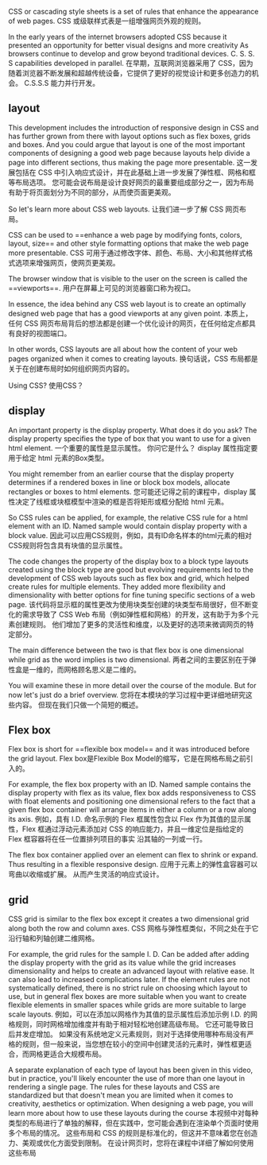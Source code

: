 CSS or cascading style sheets is a set of rules that enhance the appearance of web pages. 
CSS 或级联样式表是一组增强网页外观的规则。

In the early years of the internet browsers adopted CSS because it presented an opportunity for better visual designs and more creativity As browsers continue to develop and grow beyond traditional devices. C. S. S. S capabilities developed in parallel. 
在早期，互联网浏览器采用了 CSS，因为随着浏览器不断发展和超越传统设备，它提供了更好的视觉设计和更多创造力的机会。 C.S.S.S 能力并行开发。

## layout
This development includes the introduction of responsive design in CSS and has further grown from there with layout options such as flex boxes, grids and boxes. And you could argue that layout is one of the most important components of designing a good web page because layouts help divide a page into different sections, thus making the page more presentable.
这一发展包括在 CSS 中引入响应式设计，并在此基础上进一步发展了弹性框、网格和框等布局选项。 您可能会说布局是设计良好网页的最重要组成部分之一，因为布局有助于将页面划分为不同的部分，从而使页面更美观。

So let's learn more about CSS web layouts. 
让我们进一步了解 CSS 网页布局。

CSS can be used to ==enhance a web page by modifying fonts, colors, layout, size== and other style formatting options that make the web page more presentable. 
CSS 可用于通过修改字体、颜色、布局、大小和其他样式格式选项来增强网页，使网页更美观。


The browser window that is visible to the user on the screen is called the ==viewports==. 
用户在屏幕上可见的浏览器窗口称为视口。

In essence, the idea behind any CSS web layout is to create an optimally designed web page that has a good viewports at any given point.
本质上，任何 CSS 网页布局背后的想法都是创建一个优化设计的网页，在任何给定点都具有良好的视图端口。

In other words, CSS layouts are all about how the content of your web pages organized when it comes to creating layouts. 
换句话说，CSS 布局都是关于在创建布局时如何组织网页内容的。 

Using CSS? 
使用CSS？
## display
An important property is the display property. What does it do you ask? 
The display property specifies the type of box that you want to use for a given html element. 
一个重要的属性是显示属性。 你问它是什么？ display 属性指定要用于给定 html 元素的Box类型。

You might remember from an earlier course that the display property determines if a rendered boxes in line or block box models, allocate rectangles or boxes to html elements. 
您可能还记得之前的课程中，display 属性决定了线框或块框模型中渲染的框是否将矩形或框分配给 html 元素。 
 
So CSS rules can be applied, for example, the relative CSS rule for a html element with an ID. Named sample would contain display property with a block value. 
因此可以应用CSS规则，例如，具有ID命名样本的html元素的相对CSS规则将包含具有块值的显示属性。 

The code changes the property of the display box to a block type layouts created using the block type are good but evolving requirements led to the development of CSS web layouts such as flex box and grid, which helped create rules for multiple elements. They added more flexibility and dimensionality with better options for fine tuning specific sections of a web page. 
该代码将显示框的属性更改为使用块类型创建的块类型布局很好，但不断变化的需求导致了 CSS Web 布局（例如弹性框和网格）的开发，这有助于为多个元素创建规则。 他们增加了更多的灵活性和维度，以及更好的选项来微调网页的特定部分。


The main difference between the two is that flex box is one dimensional while grid as the word implies is two dimensional.
两者之间的主要区别在于弹性盒是一维的，而网格顾名思义是二维的。

You will examine these in more detail over the course of the module. But for now let's just do a brief overview. 
您将在本模块的学习过程中更详细地研究这些内容。 但现在我们只做一个简短的概述。

## Flex box
Flex box is short for ==flexible box model== and it was introduced before the grid layout. 
Flex box是Flexible Box Model的缩写，它是在网格布局之前引入的。 
 
For example, the flex box property with an ID. Named sample contains the display property with flex as its value, flex box adds responsiveness to CSS with float elements and positioning one dimensional refers to the fact that a given flex box container will arrange items in either a column or a row along its axis. 
例如，具有 I.D. 命名示例的 Flex 框属性包含以 Flex 作为其值的显示属性，Flex 框通过浮动元素添加对 CSS 的响应能力，并且一维定位是指给定的 Flex 框容器将在任一位置排列项目的事实 沿其轴的一列或一行。

The flex box container applied over an element can flex to shrink or expand. Thus resulting in a flexible responsive design. 
应用于元素上的弹性盒容器可以弯曲以收缩或扩展。 从而产生灵活的响应式设计。

## grid
CSS grid is similar to the flex box except it creates a two dimensional grid along both the row and column axes. 
CSS 网格与弹性框类似，不同之处在于它沿行轴和列轴创建二维网格。

For example, the grid rules for the sample I. D. Can be added after adding the display property with the grid as its value while the grid increases dimensionality and helps to create an advanced layout with relative ease. It can also lead to increased complications later. If the element rules are not systematically defined, there is no strict rule on choosing which layout to use, but in general flex boxes are more suitable when you want to create flexible elements in smaller spaces while grids are more suitable to large scale layouts. 
例如，可以在添加以网格作为其值的显示属性后添加示例 I.D. 的网格规则，同时网格增加维度并有助于相对轻松地创建高级布局。 它还可能导致日后并发症增加。 如果没有系统地定义元素规则，则对于选择使用哪种布局没有严格的规则，但一般来说，当您想在较小的空间中创建灵活的元素时，弹性框更适合，而网格更适合大规模布局。

A separate explanation of each type of layout has been given in this video, but in practice, you'll likely encounter the use of more than one layout in rendering a single page. The rules for these layouts and CSS are standardized but that doesn't mean you are limited when it comes to creativity, aesthetics or optimization. When designing a web page, you will learn more about how to use these layouts during the course
本视频中对每种类型的布局进行了单独的解释，但在实践中，您可能会遇到在渲染单个页面时使用多个布局的情况。 这些布局和 CSS 的规则是标准化的，但这并不意味着您在创造力、美观或优化方面受到限制。 在设计网页时，您将在课程中详细了解如何使用这些布局